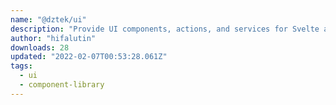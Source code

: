```yaml
---
name: "@dztek/ui"
description: "Provide UI components, actions, and services for Svelte app assembly."
author: "hifalutin"
downloads: 28
updated: "2022-02-07T00:53:28.061Z"
tags: 
  - ui
  - component-library
---
```

